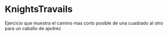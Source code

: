 # KnightsTravails

Ejercicio que muestra el camino mas corto posible de una cuadrado al otro para un caballo de ajedrez
